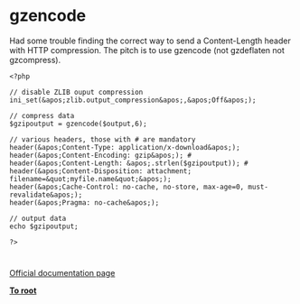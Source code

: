 # gzencode





Had some trouble finding the correct way to send a Content-Length header with HTTP compression.
The pitch is to use gzencode (not gzdeflaten not gzcompress).



```
<?php

// disable ZLIB ouput compression
ini_set(&apos;zlib.output_compression&apos;,&apos;Off&apos;);

// compress data
$gzipoutput = gzencode($output,6);

// various headers, those with # are mandatory
header(&apos;Content-Type: application/x-download&apos;);
header(&apos;Content-Encoding: gzip&apos;); #
header(&apos;Content-Length: &apos;.strlen($gzipoutput)); #
header(&apos;Content-Disposition: attachment; filename=&quot;myfile.name&quot;&apos;);
header(&apos;Cache-Control: no-cache, no-store, max-age=0, must-revalidate&apos;);
header(&apos;Pragma: no-cache&apos;);

// output data
echo $gzipoutput;

?>
```



  

#

[Official documentation page](https://www.php.net/manual/en/function.gzencode.php)

**[To root](/README.md)**